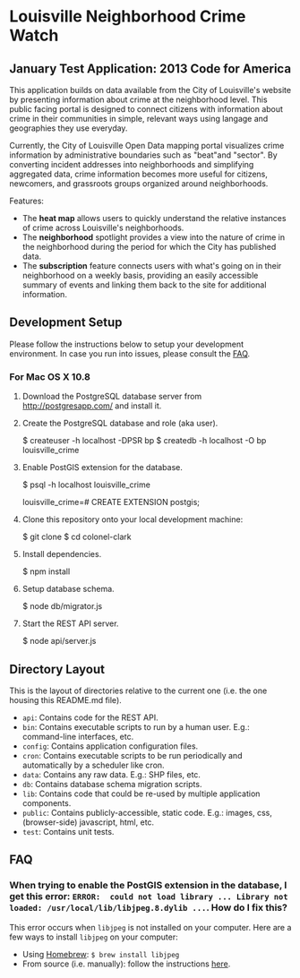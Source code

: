 # Louisville Neighborhood Crime Watch
## January Test Application: 2013 Code for America 


This application builds on data available from the City of Louisville's website by presenting information about crime at the neighborhood level. This public facing portal is designed to connect citizens with information about crime in their communities in simple, relevant ways using langage and geographies they use everyday.

Currently, the City of Louisville Open Data mapping portal visualizes crime information by administrative boundaries such as "beat"and "sector". By converting incident addresses into neighborhoods and simplifying aggregated data, crime information becomes more useful for citizens, newcomers, and grassroots groups organized around neighborhoods. 

Features:
* The **heat map** allows users to quickly understand the relative instances of crime across Louisville's neighborhoods. 
* The **neighborhood** spotlight provides a view into the nature of crime in the neighborhood during the period for which the City has published data. 
* The **subscription** feature connects users with what's going on in their neighborhood on a weekly basis, providing an easily accessible summary of events and linking them back to the site for additional information. 


## Development Setup

Please follow the instructions below to setup your development environment. In case you run into issues, please consult the [FAQ](#faq).

### For Mac OS X 10.8

1) Download the PostgreSQL database server from http://postgresapp.com/ and install it.

2) Create the PostgreSQL database and role (aka user).

    $ createuser -h localhost -DPSR bp
    $ createdb -h localhost -O bp louisville_crime

3) Enable PostGIS extension for the database.

    $ psql -h localhost louisville_crime

    louisville_crime=# CREATE EXTENSION postgis;

4) Clone this repository onto your local development machine:

    $ git clone <REPLACE THIS WITH REPO CLONE LOCATION>
    $ cd colonel-clark

5) Install dependencies.

    $ npm install

6) Setup database schema.

    $ node db/migrator.js

7) Start the REST API server.

    $ node api/server.js

## Directory Layout

This is the layout of directories relative to the current one (i.e. the one housing this README.md file).
* `api`: Contains code for the REST API.
* `bin`: Contains executable scripts to run by a human user. E.g.: command-line interfaces, etc.
* `config`: Contains application configuration files.
* `cron`: Contains executable scripts to be run periodically and automatically by a scheduler like cron.
* `data`: Contains any raw data. E.g.: SHP files, etc.
* `db`: Contains database schema migration scripts.
* `lib`: Contains code that could be re-used by multiple application components. 
* `public`: Contains publicly-accessible, static code. E.g.: images, css, (browser-side) javascript, html, etc.
* `test`: Contains unit tests.

## FAQ

### When trying to enable the PostGIS extension in the database, I get this error: `ERROR:  could not load library ... Library not loaded: /usr/local/lib/libjpeg.8.dylib ...`. How do I fix this?
This error occurs when `libjpeg` is not installed on your computer. Here are a few ways to install `libjpeg` on your computer:
* Using [Homebrew](http://mxcl.github.com/homebrew/): `$ brew install libjpeg`
* From source (i.e. manually): follow the instructions [here](http://arcoleo.org/dsawiki/Wiki.jsp?page=How%20to%20Install%20Libjpeg%20on%20Mac#section-How+to+Install+Libjpeg+on+Mac-Manual).

